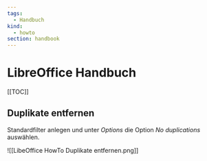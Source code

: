 ```yaml
---
tags:
  - Handbuch
kind:
  - howto
section: handbook
---
```


# LibreOffice Handbuch

[[TOC]]

## Duplikate entfernen

Standardfilter anlegen und unter _Options_ die Option _No duplications_ auswählen.

![[LibeOffice HowTo Duplikate entfernen.png]]
